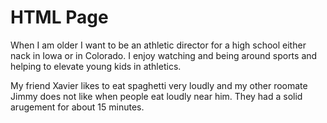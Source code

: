 <!DOCTYPE html>
<html lang="en">
  
<head>
   <meta charset="utf-8">
   <meta name="viewpoint" content="width=device-width">
  <title>BACS 200 - Page Template</title>
</head>

<body>
  <h1>HTML Page</h1>
  <p>When I am older I want to be an athletic director for a high school either nack in Iowa or in Colorado. I enjoy watching and being around sports and helping to elevate young kids in athletics.</p>
  <p>My friend Xavier likes to eat spaghetti very loudly and my other roomate Jimmy does not like when people eat loudly near him. They had a solid arugement for about 15 minutes.</p>
</body>

</html>
  
  
  
